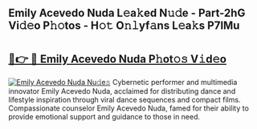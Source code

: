 ## Emily Acevedo Nuda L𝚎a𝚔ed N𝚞𝚍e - Part-2hG Vi𝚍𝚎o P𝚑𝚘tos - H𝚘𝚝 O𝚗𝚕yf𝚊ns L𝚎a𝚔s P7IMu

# <h2><a href="http://kf4104.oniu.top/?m=Emily+Acevedo+Nuda">🔗👉 🔴 Emily Acevedo Nuda P𝚑ot𝚘𝚜 V𝚒d𝚎o</a></h2>

[![Emily Acevedo Nuda Nu𝚍e𝚜](https://i.imgur.com/0qMVB7G.gif)](http://kf4104.oniu.top/?m=Emily+Acevedo+Nuda)
Cybernetic performer and multimedia innovator Emily Acevedo Nuda, acclaimed for distributing dance and lifestyle inspiration through viral dance sequences and compact films. Compassionate counselor Emily Acevedo Nuda, famed for their ability to provide emotional support and guidance to those in need.  
